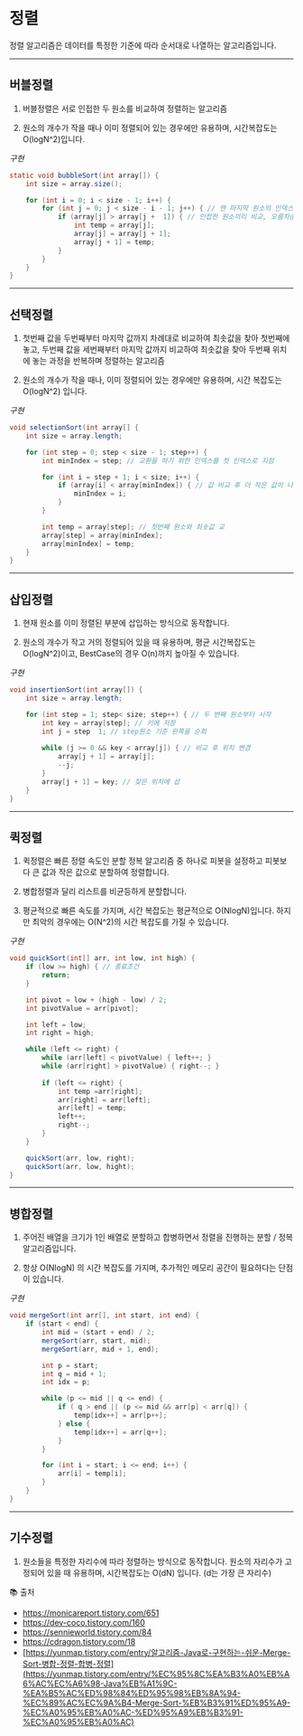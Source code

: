 # 정렬

정렬 알고리즘은 데이터를 특정한 기준에 따라 순서대로 나열하는 알고리즘입니다. 

---

## 버블정렬

1) 버블정렬은 서로 인접한 두 원소를 비교하여 정렬하는 알고리즘

2) 원소의 개수가 작을 때나 이미 정렬되어 있는 경우에만 유용하며, 시간복잡도는 O(logN^2)입니다.

*구현*

```java
static void bubbleSort(int array[]) {
	int size = array.size();

	for (int i = 0; i < size - 1; i++) {
		for (int j = 0; j < size - i - 1; j++) { // 맨 마지막 원소의 인덱스에 주목
			if (array[j] > array[j +  1]) { // 인접한 원소끼리 비교, 오름차순이 아닐 경우 swap
				int temp = array[j];
				array[j] = array[j + 1];
				array[j + 1] = temp;	
			} 
		}
	}
}
```

---

## 선택정렬

1) 첫번째 값을 두번째부터 마지막 값까지 차례대로 비교하여 최솟값을 찾아 첫번째에 놓고, 두번째 값을 세번째부터 마지막 값까지 비교하여 최솟값을 찾아 두번째 위치에 놓는 과정을 반복하며 정렬하는 알고리즘

2) 원소의 개수가 작을 때나, 이미 정렬되어 있는 경우에만 유용하며, 시간 복잡도는 O(logN^2) 입니다. 

*구현*

```java
void selectionSort(int array[] {
	int size = array.length;

	for (int step = 0; step < size - 1; step++) {
		int minIndex = step; // 교환을 하기 위한 인덱스를 첫 인덱스로 지정

		for (int i = step + 1; i < size; i++) {
			if (array[i] < array[minIndex]) { // 값 비교 후 더 작은 값이 나오면 인덱스 변경
				minIndex = i;
			}
		}

		int temp = array[step]; // 첫번째 원소와 최솟값 교
		array[step] = array[minIndex];
		array[minIndex] = temp;
	}
}
```

---

## 삽입정렬

1) 현재 원소를 이미 정렬된 부분에 삽입하는 방식으로 동작합니다.

2) 원소의 개수가 작고 거의 정렬되어 있을 때 유용하며, 평균 시간복잡도는 O(logN^2)이고, BestCase의 경우 O(n)까지 높아질 수 있습니다. 

*구현*

```java
void insertionSort(int array[]) {
	int size = array.length;

	for (int step = 1; step< size; step++) { // 두 번째 원소부터 시작
		int key = array[step]; // 키에 저장
		int j = step  1; // step원소 기준 왼쪽을 순회
		
		while (j >= 0 && key < array[j]) { // 비교 후 위치 변경
			array[j + 1] = array[j];
			--j;
		}
		array[j + 1] = key; // 찾은 위치에 삽
	}
}
```

---

## 퀵정렬

1) 퀵정렬은 빠른 정렬 속도인 분할 정복 알고리즘 중 하나로 피봇을 설정하고 피봇보다 큰 값과 작은 값으로 분할하여 정렬합니다. 

2) 병합정렬과 달리 리스트를 비균등하게 분할합니다.

3) 평균적으로 빠른 속도를 가지며, 시간 복잡도는 평균적으로 O(NlogN)입니다. 하지만 최악의 경우에는 O(N^2)의 시간 복잡도를 가질 수 있습니다. 

*구현*

```java
void quickSort(int[] arr, int low, int high) {
	if (low >= high) { // 종료조건
		return;
	}

	int pivot = low + (high - low) / 2;
	int pivotValue = arr[pivot];

	int left = low;
	int right = high;

	while (left <= right) {
		while (arr[left] < pivotValue) { left++; }
		while (arr[right] > pivotValue) { right--; }
		
		if (left <= right) {
			int temp =arr[right];
			arr[right] = arr[left];
			arr[left] = temp;
			left++;
			right--;
		}
	}

	quickSort(arr, low, right);
	quickSort(arr, low, hight);
}
```

---

## 병합정렬

1) 주어진 배열을 크기가 1인 배열로 분할하고 합병하면서 정렬을 진행하는 분할 / 정복 알고리즘입니다. 

2) 항상 O(NlogN) 의 시간 복잡도를 가지며, 추가적인 메모리 공간이 필요하다는 단점이 있습니다. 

*구현*

```java
void mergeSort(int arr[], int start, int end) {
	if (start < end) {
		int mid = (start + end) / 2;
		mergeSort(arr, start, mid);
		mergeSort(arr, mid + 1, end);

		int p = start;
		int q = mid + 1;
		int idx = p;

		while (p <= mid || q <= end) {
			if ( q > end || (p <= mid && arr[p] < arr[q]) {
				temp[idx++] = arr[p++];
			} else {
				temp[idx++] = arr[q++];
			}
		}

		for (int i = start; i <= end; i++) {
			arr[i] = temp[i];
		}
	}
}
```

---

## 기수정렬

1) 원소들을 특정한 자리수에 따라 정렬하는 방식으로 동작합니다. 원소의 자리수가 고정되어 있을 때 유용하며, 시간복잡도는 O(dN) 입니다. (d는 가장 큰 자리수)

📚 출처

- https://monicareport.tistory.com/651
- https://dev-coco.tistory.com/160
- https://sennieworld.tistory.com/84
- https://cdragon.tistory.com/18
- [https://yunmap.tistory.com/entry/알고리즘-Java로-구현하는-쉬운-Merge-Sort-병합-정렬-합병-정렬](https://yunmap.tistory.com/entry/%EC%95%8C%EA%B3%A0%EB%A6%AC%EC%A6%98-Java%EB%A1%9C-%EA%B5%AC%ED%98%84%ED%95%98%EB%8A%94-%EC%89%AC%EC%9A%B4-Merge-Sort-%EB%B3%91%ED%95%A9-%EC%A0%95%EB%A0%AC-%ED%95%A9%EB%B3%91-%EC%A0%95%EB%A0%AC)